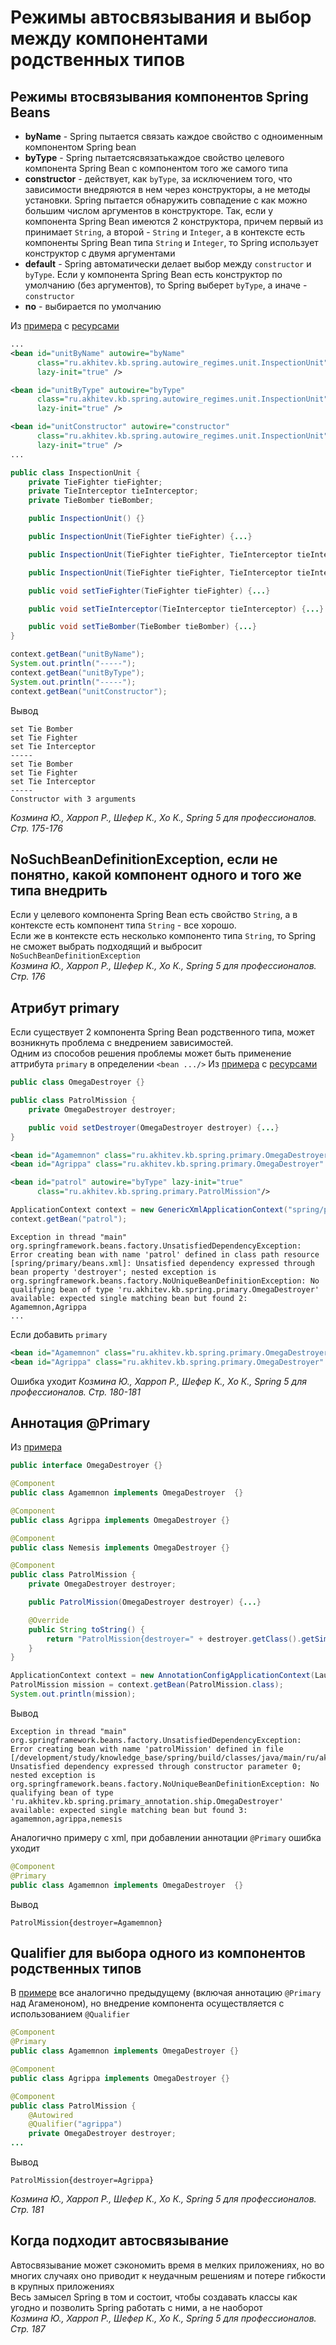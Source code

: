 # Режимы автосвязывания и выбор между компонентами родственных типов
## Режимы втосвязывания компонентов Spring Beans

* **byName** - Spring пытается связать каждое свойство с одноименным компонентом Spring bean
* **byType** - Spring пытаетсясвязатькаждое свойство целевого компонента Spring Bean с компонентом того же самого типа
* **constructor** - действует, как `byType`, за исключением того, что зависимости внедряются в нем через конструкторы, а не методы установки. Spring пытается обнаружить совпадение с как можно большим числом аргументов в конструкторе. Так, если у компонента Spring Bean имеются 2 конструктора, причем первый из принимает `String`, а второй - `String` и `Integer`, а в контексте есть компоненты Spring Bean типа `String` и `Integer`, то Spring использует конструктор с двумя аргументами
* **default** - Spring автоматически делает выбор между `constructor` и `byType`. Если у компонента Spring Bean есть конструктор по умолчанию (без аргументов), то Spring выберет `byType`, а иначе - `constructor`
* **no** - выбирается по умолчанию

Из [примера](../../examples/spring/src/main/java/ru/akhitev/kb/spring/autowire_regimes) с [ресурсами](../../examples/spring/src/main/resources/spring/autowire_regimes)
```xml
...
<bean id="unitByName" autowire="byName"
      class="ru.akhitev.kb.spring.autowire_regimes.unit.InspectionUnit"
      lazy-init="true" />

<bean id="unitByType" autowire="byType"
      class="ru.akhitev.kb.spring.autowire_regimes.unit.InspectionUnit"
      lazy-init="true" />

<bean id="unitConstructor" autowire="constructor"
      class="ru.akhitev.kb.spring.autowire_regimes.unit.InspectionUnit"
      lazy-init="true" />
...
```
```java
public class InspectionUnit {
    private TieFighter tieFighter;
    private TieInterceptor tieInterceptor;
    private TieBomber tieBomber;

    public InspectionUnit() {}

    public InspectionUnit(TieFighter tieFighter) {...}

    public InspectionUnit(TieFighter tieFighter, TieInterceptor tieInterceptor) {...}

    public InspectionUnit(TieFighter tieFighter, TieInterceptor tieInterceptor, TieBomber tieBomber) {...}

    public void setTieFighter(TieFighter tieFighter) {...}

    public void setTieInterceptor(TieInterceptor tieInterceptor) {...}

    public void setTieBomber(TieBomber tieBomber) {...}
}
```
```java
context.getBean("unitByName");
System.out.println("-----");
context.getBean("unitByType");
System.out.println("-----");
context.getBean("unitConstructor");
```
Вывод
```
set Tie Bomber
set Tie Fighter
set Tie Interceptor
-----
set Tie Bomber
set Tie Fighter
set Tie Interceptor
-----
Constructor with 3 arguments
```
_Козмина Ю., Харроп Р., Шефер К., Хо К., Spring 5 для профессионалов. Стр. 175-176_

## NoSuchBeanDefinitionException, если не понятно, какой компонент одного и того же типа внедрить
Если у целевого компонента Spring Bean есть свойство `String`, а в контексте есть компонент типа `String` - все хорошо.<br/>
Если же в контексте есть несколько компоненто типа `String`, то Spring не сможет выбрать подходящий и выбросит `NoSuchBeanDefinitionException`<br/>
_Козмина Ю., Харроп Р., Шефер К., Хо К., Spring 5 для профессионалов. Стр. 176_

## Атрибут primary
Если существует 2 компонента Spring Bean родственного типа, может возникнуть проблема с внедрением зависимостей.<br/>
Одним из способов решения проблемы может быть применение аттрибута `primary` в определении `<bean .../>`
Из [примера](../../examples/spring/src/main/java/ru/akhitev/kb/spring/primary) с [ресурсами](../../examples/spring/src/main/resources/spring/primary)
```java
public class OmegaDestroyer {}
```
```java
public class PatrolMission {
    private OmegaDestroyer destroyer;

    public void setDestroyer(OmegaDestroyer destroyer) {...}
}
```
```xml
<bean id="Agamemnon" class="ru.akhitev.kb.spring.primary.OmegaDestroyer" />
<bean id="Agrippa" class="ru.akhitev.kb.spring.primary.OmegaDestroyer" />

<bean id="patrol" autowire="byType" lazy-init="true"
      class="ru.akhitev.kb.spring.primary.PatrolMission"/>
```
```java
ApplicationContext context = new GenericXmlApplicationContext("spring/primary/beans.xml");
context.getBean("patrol");
```
```
Exception in thread "main" org.springframework.beans.factory.UnsatisfiedDependencyException: Error creating bean with name 'patrol' defined in class path resource [spring/primary/beans.xml]: Unsatisfied dependency expressed through bean property 'destroyer'; nested exception is org.springframework.beans.factory.NoUniqueBeanDefinitionException: No qualifying bean of type 'ru.akhitev.kb.spring.primary.OmegaDestroyer' available: expected single matching bean but found 2: Agamemnon,Agrippa
...
```
Если добавить `primary`
```xml
<bean id="Agamemnon" class="ru.akhitev.kb.spring.primary.OmegaDestroyer" primary="true" />
<bean id="Agrippa" class="ru.akhitev.kb.spring.primary.OmegaDestroyer" />
```
Ошибка уходит
_Козмина Ю., Харроп Р., Шефер К., Хо К., Spring 5 для профессионалов. Стр. 180-181_

## Аннотация @Primary
Из [примера](../../examples/spring/src/main/java/ru/akhitev/kb/spring/primary_annotation)
```java
public interface OmegaDestroyer {}
```
```java
@Component
public class Agamemnon implements OmegaDestroyer  {}
```
```java
@Component
public class Agrippa implements OmegaDestroyer {}
```
```java
@Component
public class Nemesis implements OmegaDestroyer {}
```
```java
@Component
public class PatrolMission {
    private OmegaDestroyer destroyer;

    public PatrolMission(OmegaDestroyer destroyer) {...}

    @Override
    public String toString() {
        return "PatrolMission{destroyer=" + destroyer.getClass().getSimpleName() + '}';
    }
}
```
```java
ApplicationContext context = new AnnotationConfigApplicationContext(Launcher.class);
PatrolMission mission = context.getBean(PatrolMission.class);
System.out.println(mission);
```
Вывод
```
Exception in thread "main" org.springframework.beans.factory.UnsatisfiedDependencyException: Error creating bean with name 'patrolMission' defined in file [/development/study/knowledge_base/spring/build/classes/java/main/ru/akhitev/kb/spring/primary_annotation/PatrolMission.class]: Unsatisfied dependency expressed through constructor parameter 0; nested exception is org.springframework.beans.factory.NoUniqueBeanDefinitionException: No qualifying bean of type 'ru.akhitev.kb.spring.primary_annotation.ship.OmegaDestroyer' available: expected single matching bean but found 3: agamemnon,agrippa,nemesis
```
Аналогично примеру с xml, при добавлении аннотации `@Primary` ошибка уходит
```java
@Component
@Primary
public class Agamemnon implements OmegaDestroyer  {}
```
Вывод
```
PatrolMission{destroyer=Agamemnon}
```

## Qualifier для выбора одного из компонентов родственных типов
В [примере](../../examples/spring/src/main/java/ru/akhitev/kb/spring/qualifier) все аналогично предыдущему (включая аннотацию `@Primary` над Агаменоном), но внедрение компонента осуществляется с использованием `@Qualifier`
```java
@Component
@Primary
public class Agamemnon implements OmegaDestroyer {}
```
```java
@Component
public class Agrippa implements OmegaDestroyer {}
```
```java
@Component
public class PatrolMission {
    @Autowired
    @Qualifier("agrippa")
    private OmegaDestroyer destroyer;
...
```
Вывод
```
PatrolMission{destroyer=Agrippa}
```
_Козмина Ю., Харроп Р., Шефер К., Хо К., Spring 5 для профессионалов. Стр. 181_

## Когда подходит автосвязывание
Автосвязывание может сэкономить время в мелких приложениях, но во многих случаях оно приводит к неудачным решениям и потере гибкости в крупных приложениях<br/>
Весь замысел Spring в том и состоит, чтобы создавать классы как угодно и позволить Spring работать с ними, а не наоборот<br/>
_Козмина Ю., Харроп Р., Шефер К., Хо К., Spring 5 для профессионалов. Стр. 187_